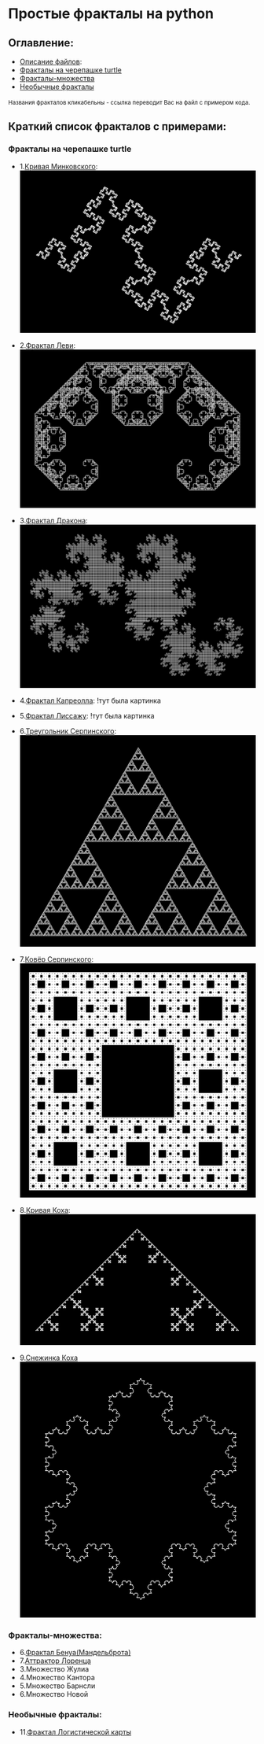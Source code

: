 # Простые фракталы на python

## Оглавление:
 - [Описание файлов](#Краткий-список-фракталов-с-примерами):
  - [Фракталы на черепашке turtle](#Фракталы-на-черепашке-turtle)
  - [Фракталы-множества](#Фракталы-множества)
  - [Необычные фракталы](#Необычные-фракталы)

<small>Названия фракталов кликабельны - ссылка переводит Вас на файл с примером кода.</small>

## Краткий список фракталов с примерами:
### Фракталы на черепашке turtle
 - 1.[Кривая Минковского](https://github.com/MitrichevGeorge/kvart/blob/main/mink.py):
   ![тут была картинка](https://github.com/MitrichevGeorge/kvart/blob/main/img/mink.png)
   
 - 2.[Фрактал Леви](https://github.com/MitrichevGeorge/kvart/blob/main/levi.py):
   ![тут была картинка](https://github.com/MitrichevGeorge/kvart/blob/main/img/levi.png)
   
 - 3.[Фрактал Дракона](https://github.com/MitrichevGeorge/kvart/blob/main/dragon.py):
   ![тут была картинка](https://github.com/MitrichevGeorge/kvart/blob/main/img/dragon.png)
   
 - 4.[Фрактал Капреолла](https://github.com/MitrichevGeorge/kvart/blob/main/capreol.py):
   !тут была картинка
   
 - 5.[Фрактал Лиссажу](https://github.com/MitrichevGeorge/kvart/blob/main/lissaj.py):
   !тут была картинка
   
 - 6.[Треугольник Серпинского](https://github.com/MitrichevGeorge/kvart/blob/main/serp.py):
   ![тут была картинка](https://github.com/MitrichevGeorge/kvart/blob/main/img/serp.png)
   
 - 7.[Ковёр Серпинского](https://github.com/MitrichevGeorge/kvart/blob/main/sqr.py):
   ![тут была картинка](https://github.com/MitrichevGeorge/kvart/blob/main/img/serp_carpt.png)
   
 - 8.[Кривая Коха](https://github.com/MitrichevGeorge/kvart/blob/main/snkoh.py):
   ![тут была картинка](https://github.com/MitrichevGeorge/kvart/blob/main/img/snkoh.png)
   
 - 9.[Снежинка Коха](https://github.com/MitrichevGeorge/kvart/blob/main/koh.py)
   ![тут была картинка](https://github.com/MitrichevGeorge/kvart/blob/main/img/koh_snwf.png)

 ### Фракталы-множества:
 - 6.[Фрактал Бенуа(Мандельброта)](https://github.com/MitrichevGeorge/kvart/blob/main/mand.py)
 - 7.[Аттрактор Лоренца](https://github.com/MitrichevGeorge/kvart/blob/main/lorenz.py)
 - 3.Множество Жулиа
 - 4.Множество Кантора
 - 5.Множество Барнсли
 - 6.Множество Новой

 ### Необычные фракталы:
 - 11.[Фрактал Логистической карты](https://github.com/MitrichevGeorge/kvart/blob/main/lmap.py)
